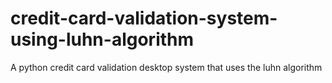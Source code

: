 # credit-card-validation-system-using-luhn-algorithm
A python credit card validation desktop system that uses the luhn algorithm
